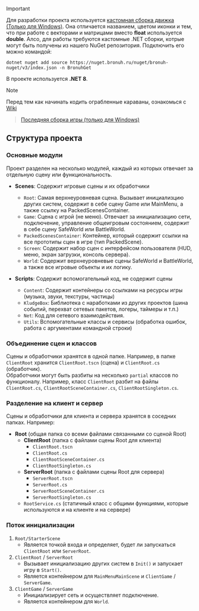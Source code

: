 > [!IMPORTANT]
> Для разработки проекта используется [кастомная сборка движка (Только для Windows)](https://cloud.abro.cc/s/ctYQn7TRaLngYa6). Она отличается названием, цветом иконки и тем, что при работе с векторами и матрицами вместо **float** используется **double**.
> Алсо, для работы требуются кастомные .NET сборки, котрые могут быть получены из нашего NuGet репозитория. Подключить его можно командой:
> ```
> dotnet nuget add source https://nuget.bronuh.ru/nuget/bronuh-nuget/v3/index.json -n BronuhGet
> ```
> В проекте используется **.NET 8**.

> [!NOTE]
> Перед тем как начинать кодить ограбленные караваны, ознакомься с [Wiki](https://github.com/AbroGames/NeonWarfare/wiki)

> [Последняя сборка игры (только для Windows)](https://cloud.abro.cc/s/eHji3prB9HE2D4g)

## Структура проекта
### Основные модули
Проект разделен на несколько модулей, каждый из которых отвечает за отдельную сцену или функциональность.

- **Scenes**: Содержит игровые сцены и их обработчики
  - `Root`: Самая верхнеуровневая сцена. Вызывает инициализцию других систем, содержит в себе сцену Game или MainMenu, а также ссылку на PackedScenesContainer.
  - `Game`: Сцена с игрой (не меню). Отвечает за инициализацию сети, подключение, управление общеигровым состоянием, содержит в себе сцену SafeWorld или BattleWorld.
  - `PackedScenesContainer`: Контейнер, который содержит ссылки на все прототипы сцен в игре (тип PackedScene).
  - `Screen`: Содержит набор сцен с интерфейсом пользователя (HUD, меню, экран загрузки, консоль сервера).
  - `World`: Содержит верхнеуровневые сцены SafeWorld и BattleWorld, а также все игровые объекты и их логику.

- **Scripts**: Содержит вспомогательный код, не содержит сцены
  - `Content`: Содержит контейнеры со ссылками на ресурсы игры (музыка, звуки, текстуры, частицы)
  - `KludgeBox`: Библиотека с наработками из других проектов (шина событий, перехват сетевых пакетов, логеры, таймеры и т.п.)
  - `Net`: Код для сетевого взаимодействия.
  - `Utils`: Вспомогательные классы и сервисы (обработка ошибок, работа с аргументами командной строки)

### Объединение сцен и классов
Сцены и обработчики хранятся в одной папке. Например, в папке `ClientRoot` хранится `ClientRoot.tscn` (сцена) и `ClientRoot.cs` (обработчик).  
Обработчики могут быть разбиты на несколько `partial` классов по функционалу. Например, класс `ClientRoot` разбит на файлы `ClientRoot.cs`, `ClientRootSceneContainer.cs`, `ClientRootSingleton.cs`.

### Разделение на клиент и сервер
Сцены и обработчики для клиента и сервера хранятся в соседних папках. Например:
- **Root** (общая папка со всеми файлами связанными со сценой Root)
  - **ClientRoot** (папка с файлами сцены Root для клиента)
    - `ClientRoot.tscn`
    - `ClientRoot.cs`
    - `ClientRootSceneContainer.cs`
    - `ClientRootSingleton.cs`
  - **ServerRoot** (папка с файлами сцены Root для сервера)
    - `ServerRoot.tscn`
    - `ServerRoot.cs`
    - `ServerRootSceneContainer.cs`
    - `ServerRootSingleton.cs`
  - `RootService.cs` (статичный класс с общими функциями, которые используются и на клиенте и на сервере)

### Поток инициализации
1. `Root/StarterScene`
    - Является точкой входа и определяет, будет ли запускаться `ClientRoot` или `ServerRoot`.
2. `ClientRoot` / `ServerRoot`
    - Вызывает инициализацию других систем в `Init()` и запускает игру в `Start()`.
    - Является контейнером для `MainMenuMainScene` и `ClientGame` / `ServerGame`.
3. `ClientGame` / `ServerGame`
    - Инициализирует сеть и осуществляет подключение.
    - Является контейнером для `World`.
